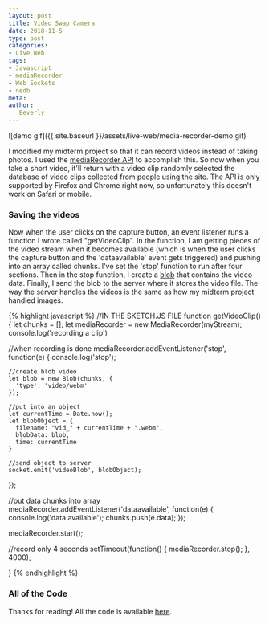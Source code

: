 ```yaml
---
layout: post
title: Video Swap Camera
date: 2018-11-5
type: post
categories:
- Live Web
tags:
- Javascript
- mediaRecorder
- Web Sockets
- nedb
meta:
author:
   Beverly
---
```


<!-- {{ site.baseurl }} -->

![demo gif]({{ site.baseurl }}/assets/live-web/media-recorder-demo.gif)

I modified my midterm project so that it can record videos instead of taking photos. I used the [mediaRecorder API](https://developer.mozilla.org/en-US/docs/Web/API/MediaStream_Recording_API) to accomplish this. So now when you take a short video, it'll return with a video clip randomly selected the database of video clips collected from people using the site. The API is only supported by Firefox and Chrome right now, so unfortunately this doesn't work on Safari or mobile.

<!--more-->

### Saving the videos

Now when the user clicks on the capture button, an event listener runs a function I wrote called "getVideoClip". In the function, I am getting pieces of the video stream when it becomes available (which is when the user clicks the capture button and the 'dataavailable' event gets triggered) and pushing into an array called chunks. I've set the 'stop' function to run after four sections. Then in the stop function, I create a [blob](https://developer.mozilla.org/en-US/docs/Web/API/Blob) that contains the video data. Finally, I send the blob to the server where it stores the video file. The way the server handles the videos is the same as how my midterm project handled images.

{% highlight javascript %}
//IN THE SKETCH.JS FILE
function getVideoClip() {
  let chunks = [];
  let mediaRecorder = new MediaRecorder(myStream);
  console.log('recording a clip')

  //when recording is done
  mediaRecorder.addEventListener('stop', function(e) {
    console.log('stop');

    //create blob video
    let blob = new Blob(chunks, {
      'type': 'video/webm'
    });

    //put into an object
    let currentTime = Date.now();
    let blobObject = {
      filename: "vid_" + currentTime + ".webm",
      blobData: blob,
      time: currentTime
    }

    //send object to server
    socket.emit('videoBlob', blobObject);
  });

  //put data chunks into array
  mediaRecorder.addEventListener('dataavailable', function(e) {
    console.log('data available');
    chunks.push(e.data);
  });

  mediaRecorder.start();

  //record only 4 seconds
  setTimeout(function() {
    mediaRecorder.stop();
  }, 4000);

}
{% endhighlight %}


### All of the Code

Thanks for reading! All the code is available [here](https://github.com/bevchou/live-web/tree/master/2018_11_6_MediaRecorder).
